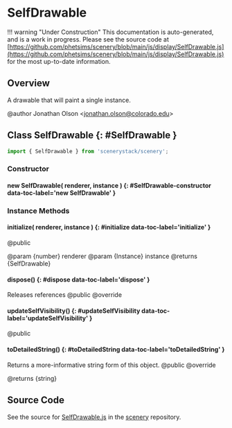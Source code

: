 # SelfDrawable

!!! warning "Under Construction"
    This documentation is auto-generated, and is a work in progress. Please see the source code at
    [https://github.com/phetsims/scenery/blob/main/js/display/SelfDrawable.js](https://github.com/phetsims/scenery/blob/main/js/display/SelfDrawable.js) for the most up-to-date information.

## Overview

A drawable that will paint a single instance.

@author Jonathan Olson &lt;jonathan.olson@colorado.edu&gt;

## Class SelfDrawable {: #SelfDrawable }


```js
import { SelfDrawable } from 'scenerystack/scenery';
```
### Constructor

#### new SelfDrawable( renderer, instance ) {: #SelfDrawable-constructor data-toc-label='new SelfDrawable' }

### Instance Methods

#### initialize( renderer, instance ) {: #initialize data-toc-label='initialize' }

@public

@param {number} renderer
@param {Instance} instance
@returns {SelfDrawable}

#### dispose() {: #dispose data-toc-label='dispose' }

Releases references
@public
@override

#### updateSelfVisibility() {: #updateSelfVisibility data-toc-label='updateSelfVisibility' }

@public

#### toDetailedString() {: #toDetailedString data-toc-label='toDetailedString' }

Returns a more-informative string form of this object.
@public
@override

@returns {string}



## Source Code

See the source for [SelfDrawable.js](https://github.com/phetsims/scenery/blob/main/js/display/SelfDrawable.js) in the [scenery](https://github.com/phetsims/scenery) repository.
